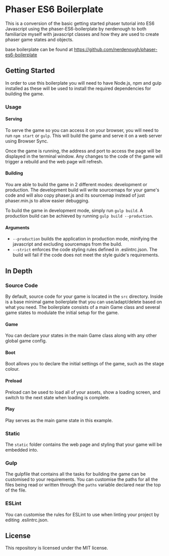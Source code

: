 # Phaser ES6 Boilerplate
This is a conversion of the basic getting started phaser tutorial into ES6 Javascript using the phaser-ES6-boilerplate by nerdenough to both familiarize myself with javascript classes and how they are used to create phaser game states and objects.

base boilerplate can be found at https://github.com/nerdenough/phaser-es6-boilerplate

## Getting Started
In order to use this boilerplate you will need to have Node.js, npm and gulp
installed as these will be used to install the required dependencies for
building the game.

### Usage
#### Serving
To serve the game so you can access it on your browser, you will need to run
`npm start` or `gulp`. This will build the game and serve it on a web server
using Browser Sync.

Once the game is running, the address and port to access the page will be
displayed in the terminal window. Any changes to the code of the game will
trigger a rebuild and the web page will refresh.

#### Building
You are able to build the game in 2 different modes: development or production.
The development build will write sourcemaps for your game's code and will also
copy phaser.js and its sourcemap instead of just phaser.min.js to allow easier
debugging.

To build the game in development mode, simply run `gulp build`. A production
build can be achieved by running `gulp build --production`.

#### Arguments
- `--production` builds the application in production mode, minifying the
javascript and excluding sourcemaps from the build.
- `--strict` enforces the code styling rules defined in .eslintrc.json. The
build will fail if the code does not meet the style guide's requirements.

## In Depth
### Source Code
By default, source code for your game is located in the `src` directory. Inside
is a base minimal game boilerplate that you can use/adapt/delete based on what
you need. The boilerplate consists of a main Game class and several game states
to modulate the initial setup for the game.

#### Game
You can declare your states in the main Game class along with any other global
game config.

#### Boot
Boot allows you to declare the initial settings of the game, such as the stage
colour.

#### Preload
Preload can be used to load all of your assets, show a loading screen, and
switch to the next state when loading is complete.

#### Play
Play serves as the main game state in this example.

### Static
The `static` folder contains the web page and styling that your game will be
embedded into.

### Gulp
The gulpfile that contains all the tasks for building the game can be customised
to your requirements. You can customise the paths for all the files being read
or written through the `paths` variable declared near the top of the file.

### ESLint
You can customise the rules for ESLint to use when linting your project by
editing .eslintrc.json.

## License
This repository is licensed under the MIT license.
